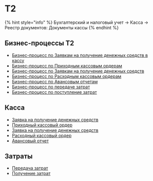 # Т2

{% hint style="info" %}
Бухгалтерский и налоговый учет → Касса → Реестр документов: Документы кассы
{% endhint %}

## Бизнес-процессы Т2



* [Бизнес-процесс по Заявкам на получение денежных средств в кассу](biznes-processy-t2/zayavka-na-ds-kassa-bp.md)
* [Бизнес-процесс по Приходным кассовым ордерам](biznes-processy-t2/prikhodnyi-order-bp.md)
* [Бизнес-процесс по Заявкам на получение денежных средств](biznes-processy-t2/zayavka-na-poluchenie-ds-bp.md)
* [Бизнес-процесс по Расходным кассовым ордерам](biznes-processy-t2/raskhodnyi-order-bp.md)
* [Бизнес-процесс по Авансовым отчетам](biznes-processy-t2/avansovyi-otchet-bp.md)
* [Бизнес-процесс по передаче затрат](biznes-processy-t2/peredacha-zatrat-bp.md)
* [Бизнес-процесс по поступление затрат](biznes-processy-t2/postuplenie-zatrat-bp.md)

## Касса

* [Заявка на получение денежных средств](kassa/zayavka-na-ds-kassa.md)
* [Приходный кассовый ордер](kassa/prikhodnyi-order.md)
* [Заявка на получение денежных средств](kassa/zayavka-na-poluchenie-ds.md)
* [Расходный кассовый ордер](kassa/raskhodnyi-order.md)
* [Авансовый отчет](kassa/avansovyi-otchet.md)

## Затраты

* [Передача затрат](zatrat/peredacha-zatrat.md)
* [Получение затрат](zatrat/poluchenie-zatrat.md)
